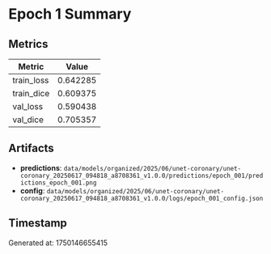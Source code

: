 # Epoch 1 Summary

## Metrics
| Metric | Value |
|--------|-------|
| train_loss | 0.642285 |
| train_dice | 0.609375 |
| val_loss | 0.590438 |
| val_dice | 0.705357 |


## Artifacts
- **predictions**: `data/models/organized/2025/06/unet-coronary/unet-coronary_20250617_094818_a8708361_v1.0.0/predictions/epoch_001/predictions_epoch_001.png`
- **config**: `data/models/organized/2025/06/unet-coronary/unet-coronary_20250617_094818_a8708361_v1.0.0/logs/epoch_001_config.json`


## Timestamp
Generated at: 1750146655415
